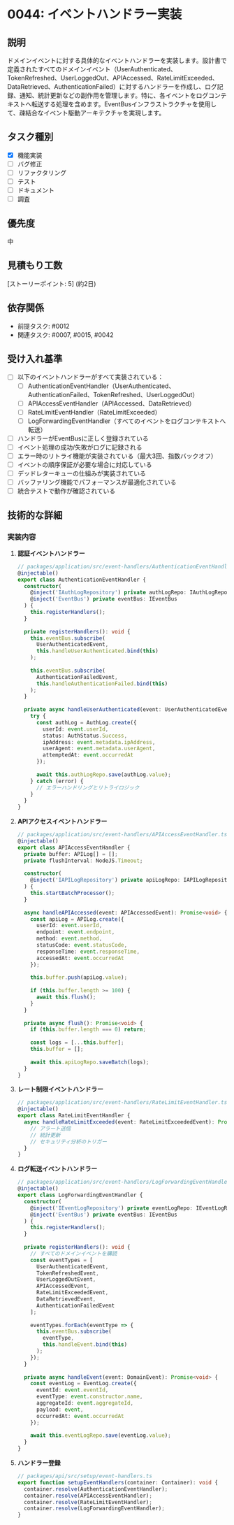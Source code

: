 # 0044: イベントハンドラー実装

## 説明
ドメインイベントに対する具体的なイベントハンドラーを実装します。設計書で定義されたすべてのドメインイベント（UserAuthenticated、TokenRefreshed、UserLoggedOut、APIAccessed、RateLimitExceeded、DataRetrieved、AuthenticationFailed）に対するハンドラーを作成し、ログ記録、通知、統計更新などの副作用を管理します。特に、各イベントをログコンテキストへ転送する処理を含めます。EventBusインフラストラクチャを使用して、疎結合なイベント駆動アーキテクチャを実現します。

## タスク種別
- [x] 機能実装
- [ ] バグ修正
- [ ] リファクタリング
- [ ] テスト
- [ ] ドキュメント
- [ ] 調査

## 優先度
中

## 見積もり工数
[ストーリーポイント: 5] (約2日)

## 依存関係
- 前提タスク: #0012
- 関連タスク: #0007, #0015, #0042

## 受け入れ基準
- [ ] 以下のイベントハンドラーがすべて実装されている：
  - [ ] AuthenticationEventHandler（UserAuthenticated、AuthenticationFailed、TokenRefreshed、UserLoggedOut）
  - [ ] APIAccessEventHandler（APIAccessed、DataRetrieved）
  - [ ] RateLimitEventHandler（RateLimitExceeded）
  - [ ] LogForwardingEventHandler（すべてのイベントをログコンテキストへ転送）
- [ ] ハンドラーがEventBusに正しく登録されている
- [ ] イベント処理の成功/失敗がログに記録される
- [ ] エラー時のリトライ機能が実装されている（最大3回、指数バックオフ）
- [ ] イベントの順序保証が必要な場合に対応している
- [ ] デッドレターキューの仕組みが実装されている
- [ ] バッファリング機能でパフォーマンスが最適化されている
- [ ] 統合テストで動作が確認されている

## 技術的な詳細
### 実装内容
1. **認証イベントハンドラー**
   ```typescript
   // packages/application/src/event-handlers/AuthenticationEventHandler.ts
   @injectable()
   export class AuthenticationEventHandler {
     constructor(
       @inject('IAuthLogRepository') private authLogRepo: IAuthLogRepository,
       @inject('EventBus') private eventBus: IEventBus
     ) {
       this.registerHandlers();
     }
     
     private registerHandlers(): void {
       this.eventBus.subscribe(
         UserAuthenticatedEvent,
         this.handleUserAuthenticated.bind(this)
       );
       
       this.eventBus.subscribe(
         AuthenticationFailedEvent,
         this.handleAuthenticationFailed.bind(this)
       );
     }
     
     private async handleUserAuthenticated(event: UserAuthenticatedEvent): Promise<void> {
       try {
         const authLog = AuthLog.create({
           userId: event.userId,
           status: AuthStatus.Success,
           ipAddress: event.metadata.ipAddress,
           userAgent: event.metadata.userAgent,
           attemptedAt: event.occurredAt
         });
         
         await this.authLogRepo.save(authLog.value);
       } catch (error) {
         // エラーハンドリングとリトライロジック
       }
     }
   }
   ```

2. **APIアクセスイベントハンドラー**
   ```typescript
   // packages/application/src/event-handlers/APIAccessEventHandler.ts
   @injectable()
   export class APIAccessEventHandler {
     private buffer: APILog[] = [];
     private flushInterval: NodeJS.Timeout;
     
     constructor(
       @inject('IAPILogRepository') private apiLogRepo: IAPILogRepository
     ) {
       this.startBatchProcessor();
     }
     
     async handleAPIAccessed(event: APIAccessedEvent): Promise<void> {
       const apiLog = APILog.create({
         userId: event.userId,
         endpoint: event.endpoint,
         method: event.method,
         statusCode: event.statusCode,
         responseTime: event.responseTime,
         accessedAt: event.occurredAt
       });
       
       this.buffer.push(apiLog.value);
       
       if (this.buffer.length >= 100) {
         await this.flush();
       }
     }
     
     private async flush(): Promise<void> {
       if (this.buffer.length === 0) return;
       
       const logs = [...this.buffer];
       this.buffer = [];
       
       await this.apiLogRepo.saveBatch(logs);
     }
   }
   ```

3. **レート制限イベントハンドラー**
   ```typescript
   // packages/application/src/event-handlers/RateLimitEventHandler.ts
   @injectable()
   export class RateLimitEventHandler {
     async handleRateLimitExceeded(event: RateLimitExceededEvent): Promise<void> {
       // アラート送信
       // 統計更新
       // セキュリティ分析のトリガー
     }
   }
   ```

4. **ログ転送イベントハンドラー**
   ```typescript
   // packages/application/src/event-handlers/LogForwardingEventHandler.ts
   @injectable()
   export class LogForwardingEventHandler {
     constructor(
       @inject('IEventLogRepository') private eventLogRepo: IEventLogRepository,
       @inject('EventBus') private eventBus: IEventBus
     ) {
       this.registerHandlers();
     }
     
     private registerHandlers(): void {
       // すべてのドメインイベントを購読
       const eventTypes = [
         UserAuthenticatedEvent,
         TokenRefreshedEvent,
         UserLoggedOutEvent,
         APIAccessedEvent,
         RateLimitExceededEvent,
         DataRetrievedEvent,
         AuthenticationFailedEvent
       ];
       
       eventTypes.forEach(eventType => {
         this.eventBus.subscribe(
           eventType,
           this.handleEvent.bind(this)
         );
       });
     }
     
     private async handleEvent(event: DomainEvent): Promise<void> {
       const eventLog = EventLog.create({
         eventId: event.eventId,
         eventType: event.constructor.name,
         aggregateId: event.aggregateId,
         payload: event,
         occurredAt: event.occurredAt
       });
       
       await this.eventLogRepo.save(eventLog.value);
     }
   }
   ```

5. **ハンドラー登録**
   ```typescript
   // packages/api/src/setup/event-handlers.ts
   export function setupEventHandlers(container: Container): void {
     container.resolve(AuthenticationEventHandler);
     container.resolve(APIAccessEventHandler);
     container.resolve(RateLimitEventHandler);
     container.resolve(LogForwardingEventHandler);
   }
   ```